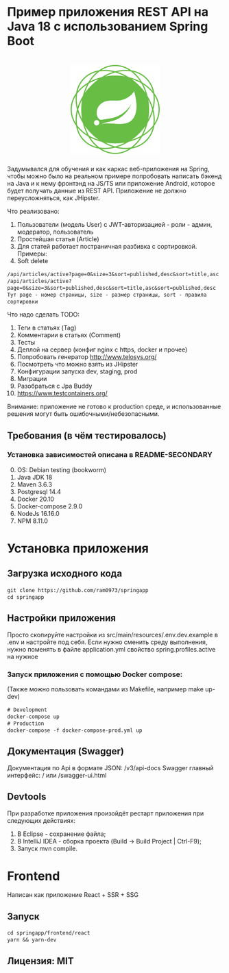 # Пример приложения REST API на Java 18 c использованием Spring Boot

<h1 align="center"><img src="https://github.com/ram0973/springapp/blob/main/src/main/resources/spring-framework.png?raw=true" alt="Spring Application"></h1>

Задумывался для обучения и как каркас веб-приложения на Spring, чтобы можно было на
реальном примере попробовать написать бэкенд на Java и к нему фронтэнд на JS/TS или приложение Android,
которое будет получать данные из REST API. Приложение не должно переусложняться, как JHipster.

Что реализовано:

1. Пользователи (модель User) c JWT-авторизацией - роли - админ, модератор, пользователь
2. Простейшая статья (Article)
3. Для статей работает постраничная разбивка с сортировкой. Примеры:
4. Soft delete
```
/api/articles/active?page=0&size=3&sort=published,desc&sort=title,asc
/api/articles/active?page=0&size=3&sort=published,desc&sort=title,asc&sort=published,desc
Тут page - номер страницы, size - размер страницы, sort - правила сортировки
```

Что надо сделать TODO:

1. Теги в статьях (Tag)
2. Комментарии в статьях (Comment)
3. Тесты
4. Деплой на сервер (конфиг nginx c https, docker и прочее)
5. Попробовать генератор http://www.telosys.org/
6. Посмотреть что можно взять из JHipster
7. Конфигурации запуска dev, staging, prod
8. Миграции
9. Разобраться с Jpa Buddy
10. https://www.testcontainers.org/


Внимание: приложение не готово к production среде, и использованные решения могут быть ошибочными/небезопасными.

## Требования (в чём тестировалось)
### Установка зависимостей описана в README-SECONDARY

0. OS: Debian testing (bookworm)
1. Java JDK 18
2. Maven 3.6.3
3. Postgresql 14.4
4. Docker 20.10
5. Docker-compose 2.9.0
6. NodeJs 16.16.0
7. NPM 8.11.0

# Установка приложения

## Загрузка исходного кода

```shell
git clone https://github.com/ram0973/springapp
cd springapp
```

## Настройки приложения

Просто скопируйте настройки из src/main/resources/.env.dev.example в .env и настройте под себя.
Если нужно сменить среду выполнения, нужно поменять в файле application.yml свойство spring.profiles.active на нужное

### Запуск приложения с помощью Docker compose:
(Также можно пользовать командами из Makefile, например make up-dev)

```shell
# Development
docker-compose up
# Production
docker-compose -f docker-compose-prod.yml up
```

## Документация (Swagger)

Документация по Api в формате JSON: /v3/api-docs
Swagger главный интерфейс: / или /swagger-ui.html

## Devtools

При разработке приложения произойдёт рестарт приложения при следующих действиях:
1. В Eclipse - сохранение файла;
2. В IntelliJ IDEA - сборка проекта (Build -> Build Project | Ctrl-F9);
3. Запуск mvn compile.


# Frontend

Написан как приложение React + SSR + SSG

## Запуск
```shell
cd springapp/frontend/react
yarn && yarn-dev
```

## Лицензия: MIT
